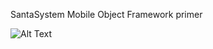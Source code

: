 SantaSystem
Mobile Object Framework primer

![Alt Text](https://github.com/InuT/SantaSystem/tree/master/image/SantaSystem.png)

